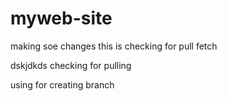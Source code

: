 # myweb-site

making soe changes
this is checking for pull fetch 

 dskjdkds
checking for pulling

using for creating branch

